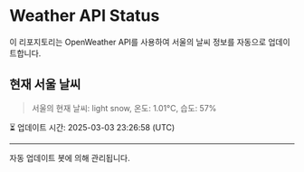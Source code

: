 
# Weather API Status

이 리포지토리는 OpenWeather API를 사용하여 서울의 날씨 정보를 자동으로 업데이트합니다.

## 현재 서울 날씨
> 서울의 현재 날씨: light snow, 온도: 1.01°C, 습도: 57%

⏳ 업데이트 시간: 2025-03-03 23:26:58 (UTC)

---
자동 업데이트 봇에 의해 관리됩니다.
